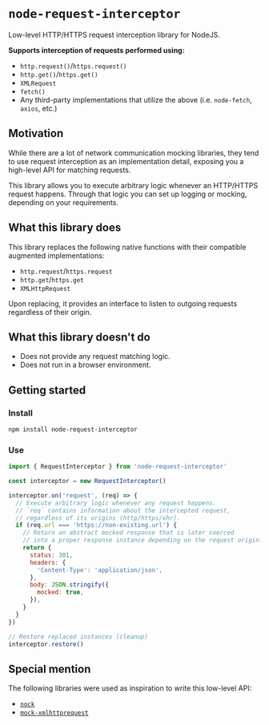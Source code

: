 # `node-request-interceptor`

Low-level HTTP/HTTPS request interception library for NodeJS.

**Supports interception of requests performed using:**

- `http.request()`/`https.request()`
- `http.get()`/`https.get()`
- `XMLRequest`
- `fetch()`
- Any third-party implementations that utilize the above (i.e. `node-fetch`, `axios`, etc.)

## Motivation

While there are a lot of network communication mocking libraries, they tend to use request interception as an implementation detail, exposing you a high-level API for matching requests.

This library allows you to execute arbitrary logic whenever an HTTP/HTTPS request happens. Through that logic you can set up logging or mocking, depending on your requirements.

## What this library does

This library replaces the following native functions with their compatible augmented implementations:

- `http.request`/`https.request`
- `http.get`/`https.get`
- `XMLHttpRequest`

Upon replacing, it provides an interface to listen to outgoing requests regardless of their origin.

## What this library doesn't do

- Does not provide any request matching logic.
- Does not run in a browser environment.

## Getting started

### Install

```bash
npm install node-request-interceptor
```

### Use

```js
import { RequestInterceptor } from 'node-request-interceptor'

const interceptor = new RequestInterceptor()

interceptor.on('request', (req) => {
  // Execute arbitrary logic whenever any request happens.
  // `req` contains information about the intercepted request,
  // regardless of its origins (http/https/xhr).
  if (req.url === 'https://non-existing.url') {
    // Return an abstract mocked response that is later coerced
    // into a proper response instance depending on the request origin.
    return {
      status: 301,
      headers: {
        'Content-Type': 'application/json',
      },
      body: JSON.stringify({
        mocked: true,
      }),
    }
  }
})

// Restore replaced instances (cleanup)
interceptor.restore()
```

## Special mention

The following libraries were used as inspiration to write this low-level API:

- [`nock`](https://github.com/nock/nock)
- [`mock-xmlhttprequest`](https://github.com/berniegp/mock-xmlhttprequest)
